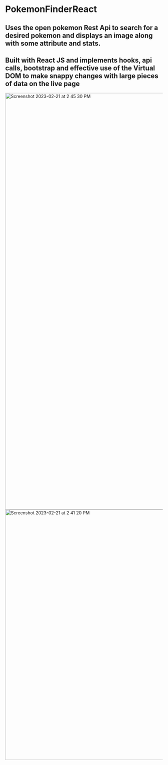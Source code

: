 
# PokemonFinderReact
## Uses the open pokemon Rest Api to search for a desired pokemon and displays an image along with some attribute and stats.
## Built with React JS and implements hooks, api calls, bootstrap and effective use of the Virtual DOM to make snappy changes with large pieces of data on the live page
<img width="1332" alt="Screenshot 2023-02-21 at 2 45 30 PM" src="https://user-images.githubusercontent.com/40246928/220443400-2526cccb-09aa-4e7f-8213-bbf599aa9867.png">
<img width="801" alt="Screenshot 2023-02-21 at 2 41 20 PM" src="https://user-images.githubusercontent.com/40246928/220442642-bae51d61-d363-43b0-8550-d1b54b8f972c.png">
